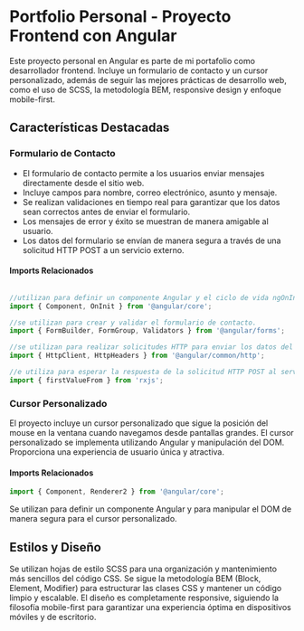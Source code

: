# Portfolio Personal - Proyecto Frontend con Angular

Este proyecto personal en Angular es parte de mi portafolio como desarrollador frontend. Incluye un formulario de contacto y un cursor personalizado, además de seguir las mejores prácticas de desarrollo web, como el uso de SCSS, la metodología BEM, responsive design y enfoque mobile-first.

## Características Destacadas

### Formulario de Contacto

- El formulario de contacto permite a los usuarios enviar mensajes directamente desde el sitio web.
- Incluye campos para nombre, correo electrónico, asunto y mensaje.
- Se realizan validaciones en tiempo real para garantizar que los datos sean correctos antes de enviar el formulario.
- Los mensajes de error y éxito se muestran de manera amigable al usuario.
- Los datos del formulario se envían de manera segura a través de una solicitud HTTP POST a un servicio externo.

#### Imports Relacionados

```typescript

//utilizan para definir un componente Angular y el ciclo de vida ngOnInit.
import { Component, OnInit } from '@angular/core';

//se utilizan para crear y validar el formulario de contacto.
import { FormBuilder, FormGroup, Validators } from '@angular/forms';

//se utilizan para realizar solicitudes HTTP para enviar los datos del formulario.
import { HttpClient, HttpHeaders } from '@angular/common/http';

//e utiliza para esperar la respuesta de la solicitud HTTP POST al servicio externo (en este caso, Formspree) antes de continuar. Cuando se obtiene la respuesta, se maneja de acuerdo a si es exitosa o si hay un error en el envío del formulario.
import { firstValueFrom } from 'rxjs';
```

### Cursor Personalizado
El proyecto incluye un cursor personalizado que sigue la posición del mouse en la ventana cuando navegamos desde pantallas grandes.
El cursor personalizado se implementa utilizando Angular y manipulación del DOM.
Proporciona una experiencia de usuario única y atractiva.

#### Imports Relacionados

```typescript
import { Component, Renderer2 } from '@angular/core';
```

Se utilizan para definir un componente Angular y para manipular el DOM de manera segura para el cursor personalizado.

## Estilos y Diseño

Se utilizan hojas de estilo SCSS para una organización y mantenimiento más sencillos del código CSS.
Se sigue la metodología BEM (Block, Element, Modifier) para estructurar las clases CSS y mantener un código limpio y escalable.
El diseño es completamente responsive, siguiendo la filosofía mobile-first para garantizar una experiencia óptima en dispositivos móviles y de escritorio.

